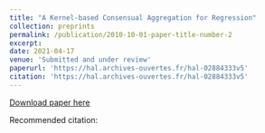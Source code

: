 ```yaml
---
title: "A Kernel-based Consensual Aggregation for Regression"
collection: preprints
permalink: /publication/2010-10-01-paper-title-number-2
excerpt: 
date: 2021-04-17
venue: 'Submitted and under review'
paperurl: 'https://hal.archives-ouvertes.fr/hal-02884333v5'
citation: 'https://hal.archives-ouvertes.fr/hal-02884333v5'
---
```


[Download paper here](https://hal.archives-ouvertes.fr/hal-02884333v5)

Recommended citation:[ ](https://hal.archives-ouvertes.fr/hal-02884333v5)
